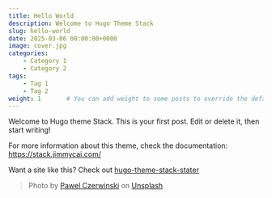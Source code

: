 ```yaml
---
title: Hello World
description: Welcome to Hugo Theme Stack
slug: hello-world
date: 2025-03-06 00:00:00+0000
image: cover.jpg
categories:
    - Category 1
    - Category 2
tags:
    - Tag 1
    - Tag 2
weight: 1       # You can add weight to some posts to override the default sorting (date descending)
---
```


Welcome to Hugo theme Stack. This is your first post. Edit or delete it, then start writing!

For more information about this theme, check the documentation: https://stack.jimmycai.com/

Want a site like this? Check out [hugo-theme-stack-stater](https://github.com/CaiJimmy/hugo-theme-stack-starter)

> Photo by [Pawel Czerwinski](https://unsplash.com/@pawel_czerwinski) on [Unsplash](https://unsplash.com/)